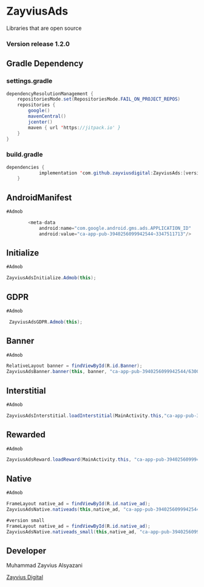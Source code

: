# ZayviusAds
Libraries that are open source

### Version release 1.2.0

## Gradle Dependency

### settings.gradle
```java
dependencyResolutionManagement {
    repositoriesMode.set(RepositoriesMode.FAIL_ON_PROJECT_REPOS)
    repositories {
        google()
        mavenCentral()
        jcenter()
        maven { url 'https://jitpack.io' }
    }
}
```

### build.gradle
```java
dependencies {
	        implementation 'com.github.zayviusdigital:ZayviusAds:[version]'
	}
```
## AndroidManifest

```java
#Admob

        <meta-data
            android:name="com.google.android.gms.ads.APPLICATION_ID"
            android:value="ca-app-pub-3940256099942544~3347511713"/>
```
## Initialize

```java
#Admob

ZayviusAdsInitialize.Admob(this);
```
## GDPR

```java
#Admob

 ZayviusAdsGDPR.Admob(this);
```
## Banner

```java
#Admob

RelativeLayout banner = findViewById(R.id.Banner);
ZayviusAdsBanner.banner(this, banner, "ca-app-pub-3940256099942544/6300978111");
```

## Interstitial

```java
#Admob

ZayviusAdsInterstitial.loadInterstitial(MainActivity.this,"ca-app-pub-3940256099942544/1033173712",interval);
```
## Rewarded

```java
#Admob

ZayviusAdsReward.loadReward(MainActivity.this, "ca-app-pub-3940256099942544/5224354917", interval);
```

## Native

```java
#Admob

FrameLayout native_ad = findViewById(R.id.native_ad);
ZayviusAdsNative.nativeads(this,native_ad, "ca-app-pub-3940256099942544/2247696110");

#version small
FrameLayout native_ad = findViewById(R.id.native_ad);
ZayviusAdsNative.nativeads_small(this,native_ad, "ca-app-pub-3940256099942544/2247696110");
```



## Developer
Muhammad Zayvius Alsyazani

[Zayvius Digital](https://zayviusdigital.com/)
